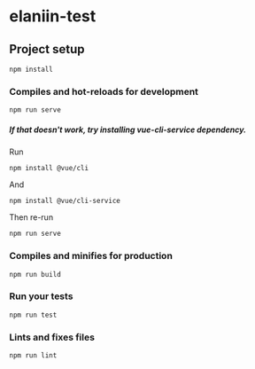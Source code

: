 # elaniin-test

## Project setup
```
npm install
```

### Compiles and hot-reloads for development

```
npm run serve
```

##### If that doesn't work, try installing vue-cli-service dependency.
Run
```
npm install @vue/cli
```
And
```
npm install @vue/cli-service
```

Then re-run

```
npm run serve
```

### Compiles and minifies for production
```
npm run build
```

### Run your tests
```
npm run test
```

### Lints and fixes files
```
npm run lint
```

